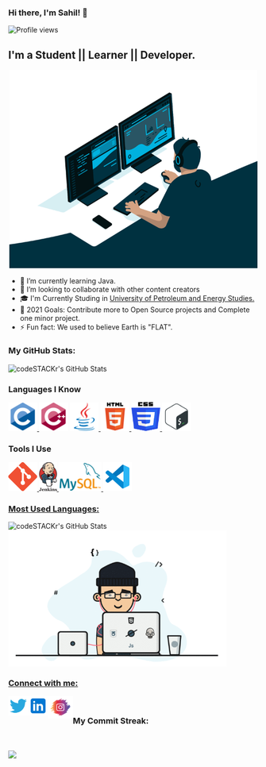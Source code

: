 ### Hi there, I'm Sahil! 👋
![Profile views](https://gpvc.arturio.dev/sahilbnsll?v=3)
## I'm a Student || Learner || Developer.
<p  align="center"><img src="https://github.com/sahilbnsll/sahilbnsll/blob/a64f680327534439706e299714abcfed0694e1ce/A/Coder.gif" alt="Coder GIF" width="500" height="400">

- 🌱 I’m currently learning Java.
- 👯 I’m looking to collaborate with other content creators
- 🎓 I'm Currently Studing in <a href="https://www.upes.ac.in/" target="_blank">University of Petroleum and Energy Studies.</a>
- 🥅 2021 Goals: Contribute more to Open Source projects and Complete one minor project.
- ⚡ Fun fact: We used to believe Earth is "FLAT".
<h3> <p allign= left> My GitHub Stats:</h3>
  <img align="center" alt="codeSTACKr's GitHub Stats" src="https://github-readme-stats.vercel.app/api?username=sahilbnsll&show_icons=true&theme=midnight-purple&show_icons=true" >
  <h3> Languages I Know </h3>
  <p align="left"> 
  
  <a href="https://www.cprogramming.com/" target="_blank"> <img src="https://github.com/sahilbnsll/sahilbnsll/blob/37c5d7add9a5898a02f5f62348772a0a2c9cdf74/A/C-Language.svg" alt="c" width="58" height="58"/> </a> 
  <a href="https://www.w3schools.com/cpp/" target="_blank"> <img src="https://github.com/sahilbnsll/sahilbnsll/blob/37c5d7add9a5898a02f5f62348772a0a2c9cdf74/A/C++.svg" alt="cplusplus" width="58" height="58"/></a> 
  <a href="https://www.java.com" target="_blank"> <img src="https://github.com/sahilbnsll/sahilbnsll/blob/37c5d7add9a5898a02f5f62348772a0a2c9cdf74/A/JAVA.svg" alt="java" width="58" height="58"/> </a> 
  <a href="https://www.w3.org/html/" target="_blank"> <img src="https://github.com/sahilbnsll/sahilbnsll/blob/37c5d7add9a5898a02f5f62348772a0a2c9cdf74/A/HTML5.svg" alt="html5" width="58" height="58"/> </a> 
  <a href="https://www.w3schools.com/css/"> <img src="https://github.com/sahilbnsll/sahilbnsll/blob/1599b194ee945f1d979e93b6b0e377ebf94d0403/A/CSS3.svg" alt="CSS3" width="58" height="58"/>  </a>
 <a href="https://www.shellscript.sh/"> <img src="https://github.com/sahilbnsll/sahilbnsll/blob/5a2b9aa644c6664f25d0a49a7f107dd598b6122a/A/Shell%20Scripting.png" alt="Shell Scripting" width="58" height="58"/>  </a>
  </p>
<h3> Tools I Use </h3>
<p align="left">
<a href="https://git-scm.com/"><img alt="Git-SCM" src="https://github.com/sahilbnsll/sahilbnsll/blob/5a2b9aa644c6664f25d0a49a7f107dd598b6122a/A/Git-SCM.png" witdh="58" height="58" />
  <a href="https://www.jenkins.io/"> <img alt="Jenkins" src="https://github.com/sahilbnsll/sahilbnsll/blob/5a2b9aa644c6664f25d0a49a7f107dd598b6122a/A/Jenkins.svg" witdh="58" height="58" />
    <a href="https://www.mysql.com/"><img alt="Mysql" src="https://github.com/sahilbnsll/sahilbnsll/blob/5a2b9aa644c6664f25d0a49a7f107dd598b6122a/A/MYSQL.png" witdh="58" height="58" />
  <a href="https://code.visualstudio.com/"> <img alt="VS Code" src="https://github.com/sahilbnsll/sahilbnsll/blob/5a2b9aa644c6664f25d0a49a7f107dd598b6122a/A/VS%20Code.svg" witdh="58" height="58" />
    
  </p>
    
<h3>  Most Used Languages: </h3>
  <img align="left" alt="codeSTACKr's GitHub Stats" src="https://github-readme-stats.vercel.app/api/top-langs/?username=sahilbnsll&theme=midnight-purple" />
  
  <p>
 <img align="center" src="https://github.com/sahilbnsll/sahilbnsll/blob/b1a43704d9430d3ef71a5d0bfe043bdad26b3236/A/programmer.gif" height="275px" width="440px" alt="programmergif">
</p>
<h3> Connect with me: </h3>


<a href="https://twitter.com/sahilbansalll" target="_blank">
<img align="left" alt="Sahil | Twitter" width="40px" src="https://github.com/sahilbnsll/sahilbnsll/blob/f6db0514e55afea89ff32ed2599468ec38e4237b/A/twitter.png"/>
  </a>
<a href="https://www.linkedin.com/in/sahil-bansal-23905818b" target="_blank">
  <img align="left" alt="Sahil | LinkedIn" width="40px" src="https://github.com/sahilbnsll/sahilbnsll/blob/180fbb14edf175e9a679a8b91baf76f40eb04369/A/LinkedIN.png" />
  </a>
  
  <a href="https://www.instagram.com/the_sahilbansal/" target="_blank">
  <img align="left" alt="Sahil | Instagram" width="50px" height="45px" src="https://github.com/sahilbnsll/sahilbnsll/blob/b1a43704d9430d3ef71a5d0bfe043bdad26b3236/A/instagram.png" />
  </a>

  <br>
 <h3>  My Commit Streak: </h3>
  </br>
<p><img align="center" src="https://github-readme-streak-stats.herokuapp.com/?user=sahilbnsll&theme=midnight-purple" /></p>

